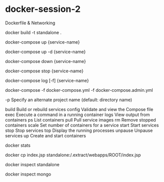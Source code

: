# docker-session-2
Dockerfile &amp; Networking


docker build -t standalone .

docker-compose up {service-name}

docker-compose up -d {service-name}

docker-compose down {service-name}

docker-compose stop {service-name}

docker-compose log [-f] {service-name}


docker-compose -f docker-compose.yml -f docker-compose.admin.yml

-p 	Specify an alternate project name  (default: directory name)

build              Build or rebuild services
config             Validate and view the Compose file
exec               Execute a command in a running container
logs               View output from containers
ps                 List containers
pull               Pull service images
rm                 Remove stopped containers
scale              Set number of containers for a service
start              Start services
stop               Stop services
top                Display the running processes
unpause            Unpause services
up                 Create and start containers



docker stats

docker cp index.jsp standalone:/.extract/webapps/ROOT/index.jsp


docker inspect standalone

docker inspect mongo

